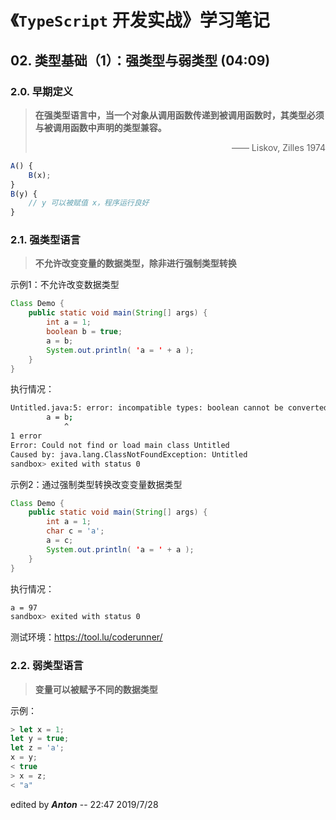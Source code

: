 # 《`TypeScript` 开发实战》学习笔记



## 02. 类型基础（1）：强类型与弱类型 (04:09)

### 2.0. 早期定义

> **在强类型语言中，当一个对象从调用函数传递到被调用函数时，其类型必须与被调用函数中声明的类型兼容。**
>
> <p align='right'>—— Liskov, Zilles 1974</p>

```js
A() {
    B(x);
}
B(y) {
    // y 可以被赋值 x，程序运行良好
}
```



### 2.1. 强类型语言

> **不允许改变变量的数据类型，除非进行强制类型转换**

示例1：不允许改变数据类型

```java
Class Demo {
    public static void main(String[] args) {
        int a = 1;
        boolean b = true;
        a = b;
        System.out.println( 'a = ' + a );
    }
}
```

执行情况：

```bash
Untitled.java:5: error: incompatible types: boolean cannot be converted to int
		a = b;
		    ^
1 error
Error: Could not find or load main class Untitled
Caused by: java.lang.ClassNotFoundException: Untitled
sandbox> exited with status 0
```

示例2：通过强制类型转换改变变量数据类型

```Java
Class Demo {
    public static void main(String[] args) {
        int a = 1;
        char c = 'a';
        a = c;
        System.out.println( 'a = ' + a );
    }
}
```

执行情况：

```bash
a = 97
sandbox> exited with status 0
```



测试环境：https://tool.lu/coderunner/



### 2.2. 弱类型语言

> **变量可以被赋予不同的数据类型**

示例：

```js
> let x = 1;
let y = true;
let z = 'a';
x = y;
< true
> x = z;
< "a"
```



edited by ***Anton*** -- 22:47 2019/7/28